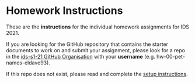 # Homework Instructions
 
These are the __instructions__ for the individual homework assignments for IDS 2021.

If you are looking for the GitHub repository that contains the starter documents to work on and submit your assignment, please look for a repo in the [ids-s1-21 GitHub Organisation](https://github.com/ids-s1-21) with your __username__ (e.g. hw-00-pet-names-eldave93). 

If this repo does not exist, please read and complete the [setup instructions](https://idsed.digital/troubleshoot/).
